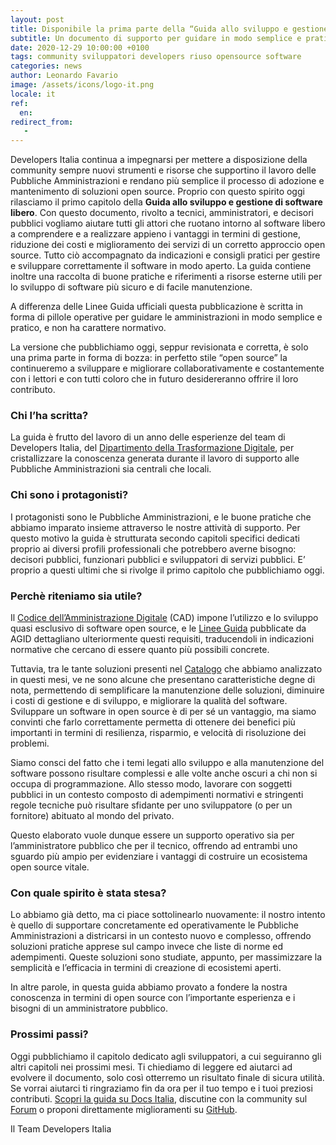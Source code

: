 ```yaml
---
layout: post
title: Disponibile la prima parte della “Guida allo sviluppo e gestione di software libero”
subtitle: Un documento di supporto per guidare in modo semplice e pratico l’adozione e il mantenimento di soluzioni open source
date: 2020-12-29 10:00:00 +0100
tags: community sviluppatori developers riuso opensource software
categories: news
author: Leonardo Favario
image: /assets/icons/logo-it.png
locale: it
ref:
  en:
redirect_from:
   -
---
```


Developers Italia continua a impegnarsi per mettere a disposizione della community sempre nuovi strumenti e risorse che supportino il lavoro delle Pubbliche Amministrazioni e rendano più semplice il processo di adozione e mantenimento di soluzioni open source. Proprio con questo spirito oggi rilasciamo il primo capitolo della **Guida allo sviluppo e gestione di software libero**. Con questo documento, rivolto a tecnici, amministratori, e decisori pubblici vogliamo aiutare tutti gli attori che ruotano intorno al software libero a comprendere e a realizzare appieno i vantaggi in termini di gestione, riduzione dei costi e miglioramento dei servizi di un corretto approccio open source. Tutto ciò accompagnato da indicazioni e consigli pratici per gestire e sviluppare correttamente il software in modo aperto. La guida contiene inoltre una raccolta di buone pratiche e riferimenti a risorse esterne utili per lo sviluppo di software più sicuro e di facile manutenzione.
 
A differenza delle Linee Guida ufficiali questa pubblicazione è scritta in forma di pillole operative per guidare le amministrazioni in modo semplice e pratico, e non ha carattere normativo.
 
La versione che pubblichiamo oggi, seppur revisionata e corretta, è solo una prima parte in forma di bozza: in perfetto stile “open source” la continueremo a sviluppare e migliorare collaborativamente e costantemente con i lettori e con tutti coloro che in futuro desidereranno offrire il loro contributo.

### Chi l’ha scritta?

La guida è frutto del lavoro di un anno delle esperienze del team di Developers Italia, del [Dipartimento della Trasformazione Digitale](https://innovazione.gov.it/it/chi-siamo/dipartimento/), per cristallizzare la conoscenza generata durante il lavoro di supporto alle Pubbliche Amministrazioni sia centrali che locali.

### Chi sono i protagonisti?

I protagonisti sono le Pubbliche Amministrazioni, e le buone pratiche che abbiamo imparato insieme attraverso le nostre attività di supporto. Per questo motivo la guida è strutturata secondo capitoli specifici dedicati proprio ai diversi profili professionali che potrebbero averne bisogno: decisori pubblici, funzionari pubblici e sviluppatori di servizi pubblici. E’ proprio a questi ultimi che si rivolge il primo capitolo che pubblichiamo oggi.

### Perchè riteniamo sia utile? 

Il [Codice dell’Amministrazione Digitale](https://docs.italia.it/italia/piano-triennale-ict/codice-amministrazione-digitale-docs/it/v2018-09-28/index.html) (CAD) impone l’utilizzo e lo sviluppo quasi esclusivo di software open source, e le [Linee Guida](https://docs.italia.it/italia/developers-italia/lg-acquisizione-e-riuso-software-per-pa-docs/it/stabile/index.html) pubblicate da AGID dettagliano ulteriormente questi requisiti, traducendoli in indicazioni normative che cercano di essere quanto più possibili concrete.

Tuttavia, tra le tante soluzioni presenti nel [Catalogo](http://developers.italia.it/it/software) che abbiamo analizzato in questi mesi, ve ne sono alcune che presentano caratteristiche degne di nota, permettendo di semplificare la manutenzione delle soluzioni, diminuire i costi di gestione e di sviluppo, e migliorare la qualità del software. Sviluppare un software in open source è di per sé un vantaggio, ma siamo convinti che farlo correttamente permetta di ottenere dei benefici più importanti in termini di resilienza, risparmio, e velocità di risoluzione dei problemi.

Siamo consci del fatto che i temi legati allo sviluppo e alla manutenzione del software possono risultare complessi e alle volte anche oscuri a chi non si occupa di programmazione. Allo stesso modo, lavorare con soggetti pubblici in un contesto composto di adempimenti normativi e stringenti regole tecniche può risultare sfidante per uno sviluppatore (o per un fornitore) abituato al mondo del privato. 

Questo elaborato vuole dunque essere un supporto operativo sia per l’amministratore pubblico che per il tecnico, offrendo ad entrambi uno sguardo più ampio per evidenziare i vantaggi di costruire un ecosistema open source vitale.

### Con quale spirito è stata stesa?

Lo abbiamo già detto, ma ci piace sottolinearlo nuovamente: il nostro intento è quello di supportare concretamente ed operativamente le Pubbliche Amministrazioni a districarsi in un contesto nuovo e complesso, offrendo soluzioni pratiche apprese sul campo invece che liste di norme ed adempimenti. Queste soluzioni sono studiate, appunto, per massimizzare la semplicità e l’efficacia in termini di creazione di ecosistemi aperti.

In altre parole, in questa guida abbiamo provato a fondere la nostra conoscenza in termini di open source con l’importante esperienza e i bisogni di un amministratore pubblico.


### Prossimi passi?

Oggi pubblichiamo il capitolo dedicato agli sviluppatori, a cui seguiranno gli altri capitoli nei prossimi mesi.
Ti chiediamo di leggere ed aiutarci ad evolvere il documento, solo così otterremo un risultato finale di sicura utilità. Se vorrai aiutarci ti ringraziamo fin da ora per il tuo tempo e i tuoi preziosi contributi.
[Scopri la guida su Docs Italia](https://docs.italia.it/italia/developers-italia/guida-sviluppo-gestione-software-libero/it/v0.1/index.html), discutine con la community sul [Forum](https://forum.italia.it/c/software-open-source-per-la-pa/49) o proponi direttamente miglioramenti su [GitHub](https://github.com/italia/guida-sviluppo-gestione-software-libero).


Il Team Developers Italia
